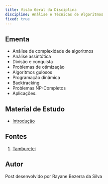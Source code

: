 ```yaml
---
title: Visão Geral da Disciplina
discipline: Análise e Técnicas de Algoritmos
fixed: true
---
```


## Ementa

- Análise de complexidade de algoritmos
- Análise assintótica
- Divisão e conquista
- Problemas de otimização
- Algoritmos gulosos
- Programação dinâmica
- Backtracking
- Problemas NP-Completos
- Aplicações. 

## Material de Estudo

- [Introdução](http://www.dsc.ufcg.edu.br/~abrantes/CursosAnteriores/ATAL051/IntroducaoInformal.pdf)

## Fontes 

1. <a href= "https://github.com/OpenDevUFCG/Tamburetei" target="_blank"> Tamburetei </a>

## Autor 

Post desenvolvido por Rayane Bezerra da Silva
